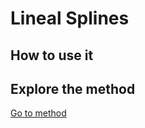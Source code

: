 # Lineal Splines

## How to use it

## Explore the method

[Go to method](../../methods/interpolation/linealspline)